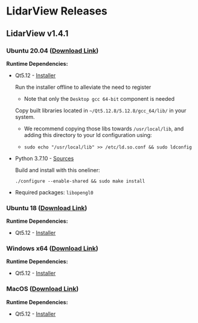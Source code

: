 # LidarView Releases

## LidarView v1.4.1

### Ubuntu 20.04 ([Download Link](http://www.example.org))

**Runtime Dependencies:**

* Qt5.12 - [Installer](http://download.qt.io/official_releases/qt/5.12/5.12.10/qt-opensource-linux-x64-5.12.10.run)

    Run the installer offline to alleviate the need to register
    
    * Note that only the `Desktop gcc 64-bit` component is needed
    
    Copy built libraries located in `~/Qt5.12.8/5.12.8/gcc_64/lib/` in your system.
    
    * We recommend copying those libs towards `/usr/local/lib`, and adding this directory to your ld configuration using:
    
    * `sudo echo "/usr/local/lib" >> /etc/ld.so.conf && sudo ldconfig`
    
* Python 3.7.10 - [Sources](https://www.python.org/downloads/release/python-3710/)

    Build and install with this oneliner:
    
    `./configure --enable-shared && sudo make install`
  
* Required packages: `libopengl0`

### Ubuntu 18 ([Download Link](http://www.example.org))

**Runtime Dependencies:**

* Qt5.12 - [Installer](http://download.qt.io/official_releases/qt/5.12/5.12.10/qt-opensource-linux-x64-5.12.10.run)

### Windows x64 ([Download Link](http://www.example.org))

**Runtime Dependencies:**

* Qt5.12 - [Installer](http://download.qt.io/official_releases/qt/5.12/5.12.10/qt-opensource-windows-x86-5.12.10.exe)

### MacOS ([Download Link](http://www.example.org))

**Runtime Dependencies:**

* Qt5.12 - [Installer](http://download.qt.io/official_releases/qt/5.12/5.12.10/qt-opensource-mac-x64-5.12.10.dmg)

